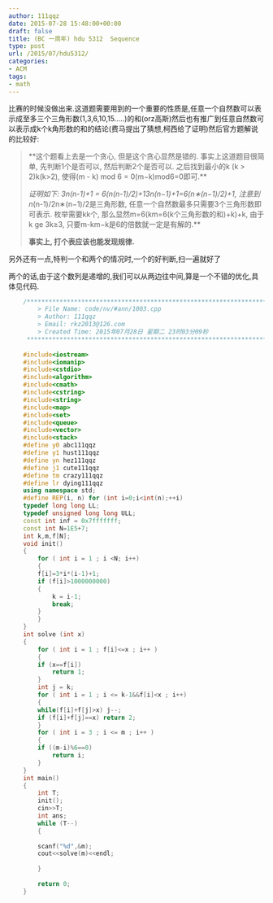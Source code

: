 ```yaml
---
author: 111qqz
date: 2015-07-28 15:48:00+00:00
draft: false
title: (BC 一周年) hdu 5312  Sequence
type: post
url: /2015/07/hdu5312/
categories:
- ACM
tags:
- math
---
```



比赛的时候没做出来.这道题需要用到的一个重要的性质是,任意一个自然数可以表示成至多三个三角形数(1,3,6,10,15.....)的和(orz高斯)然后也有推广到任意自然数可以表示成k个k角形数的和的结论(费马提出了猜想,柯西给了证明)然后官方题解说的比较好:


<blockquote>**这个题看上去是一个贪心, 但是这个贪心显然是错的. 事实上这道题目很简单, 先判断1个是否可以, 然后判断2个是否可以. 之后找到最小的k (k > 2)k(k>2), 使得(m - k) mod 6 = 0(m−k)mod6=0即可.**

**证明如下: 3n(n-1)+1 = 6(n*(n-1)/2)+13n(n−1)+1=6(n∗(n−1)/2)+1, 注意到n*(n-1)/2n∗(n−1)/2是三角形数, 任意一个自然数最多只需要3个三角形数即可表示. 枚举需要kk个, 那么显然m=6(km=6(k个三角形数的和)+k)+k, 由于k ge 3k≥3, 只要m-km−k是6的倍数就一定是有解的.**

**事实上, 打个表应该也能发现规律.**</blockquote>


另外还有一点,特判一个和两个的情况时,一个的好判断,扫一遍就好了

两个的话,由于这个数列是递增的,我们可以从两边往中间,算是一个不错的优化,具体见代码.



```c++
    /*************************************************************************
    	> File Name: code/nv/#ann/1003.cpp
    	> Author: 111qqz
    	> Email: rkz2013@126.com
    	> Created Time: 2015年07月28日 星期二 23时03分09秒
     ************************************************************************/
    
    #include<iostream>
    #include<iomanip>
    #include<cstdio>
    #include<algorithm>
    #include<cmath>
    #include<cstring>
    #include<string>
    #include<map>
    #include<set>
    #include<queue>
    #include<vector>
    #include<stack>
    #define y0 abc111qqz
    #define y1 hust111qqz
    #define yn hez111qqz
    #define j1 cute111qqz
    #define tm crazy111qqz
    #define lr dying111qqz
    using namespace std;
    #define REP(i, n) for (int i=0;i<int(n);++i)
    typedef long long LL;
    typedef unsigned long long ULL;
    const int inf = 0x7fffffff;
    const int N=1E5+7;
    int k,m,f[N];
    void init()
    {
        for ( int i = 1 ; i <N; i++)
        {
    	f[i]=3*i*(i-1)+1;
    	if (f[i]>1000000000)
    	{
    	    k = i-1;
    	    break;
    	}
        }
    }
    int solve (int x)
    {
        for ( int i = 1 ; f[i]<=x ; i++ )
        {
    	if (x==f[i])
    	    return 1;
        }
        int j = k;
        for ( int i = 1 ; i <= k-1&&f[i]<x ; i++)
        {
    	while(f[i]+f[j]>x) j--;
    	if (f[i]+f[j]==x) return 2;
        }
        for ( int i = 3 ; i <= m ; i++ )
        {
    	if ((m-i)%6==0)
    	    return i;
        }
    }
    int main()
    {
        int T;
        init();
        cin>>T;
        int ans;
        while (T--)
        {
    
    	scanf("%d",&m);
    	cout<<solve(m)<<endl;
    
        }
    
    	return 0;
    }
    


```
